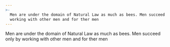 ```yaml
---
>-
  Men are under the domain of Natural Law as much as bees. Men succeed only by
  working with other men and for ther men
---
```


Men are under the domain of Natural Law as much as bees. Men succeed only by working with other men and for ther men